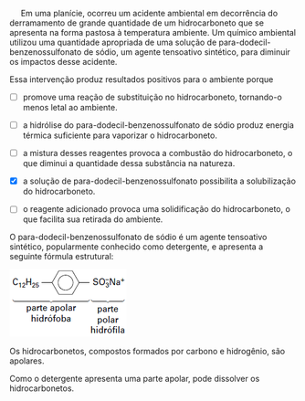 

     Em uma planície, ocorreu um acidente ambiental em decorrência do derramamento de grande quantidade de um hidrocarboneto que se apresenta na forma pastosa à temperatura ambiente. Um químico ambiental utilizou uma quantidade apropriada de uma solução de para-dodecil-benzenossulfonato de sódio, um agente tensoativo sintético, para diminuir os impactos desse acidente.

Essa intervenção produz resultados positivos para o ambiente porque



- [ ] promove uma reação de substituição no hidrocarboneto, tornando-o menos letal ao ambiente.
- [ ] a hidrólise do para-dodecil-benzenossulfonato de sódio produz energia térmica suficiente para vaporizar o hidrocarboneto.
- [ ] a mistura desses reagentes provoca a combustão do hidrocarboneto, o que diminui a quantidade dessa substância na natureza.
- [x] a solução de para-dodecil-benzenossulfonato possibilita a solubilização do hidrocarboneto.
- [ ] o reagente adicionado provoca uma solidificação do hidrocarboneto, o que facilita sua retirada do ambiente.


O para-dodecil-benzenossulfonato de sódio é um agente tensoativo sintético, popularmente conhecido como detergente, e apresenta a seguinte fórmula estrutural:

![](a2f7a94f-33eb-3427-9529-86f575fe907f.png)

Os hidrocarbonetos, compostos formados por carbono e hidrogênio, são apolares.

Como o detergente apresenta uma parte apolar, pode dissolver os hidrocarbonetos.

        
